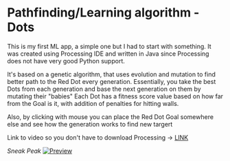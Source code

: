 # Pathfinding/Learning algorithm - Dots
This is my first ML app, a simple one but I had to start with something.
It was created using Processing IDE and written in Java since Processing does not have very good Python support.

It's based on a genetic algorithm, that uses evolution and mutation to find better path to the Red Dot every generation.
Essentially, you take the best Dots from each generation and base the next generation on them by mutating their "babies"
Each Dot has a fitness score value based on how far from the Goal is it, with addition of penalties for hitting walls.

Also, by clicking with mouse you can place the Red Dot Goal somewhere else and see how the generation works to find new targert

Link to video so you don't have to download Processing  -> [LINK](https://www.youtube.com/watch?v=QQfiNxC7pfc)

*Sneak Peak*
[![Preview](https://i.postimg.cc/Yq4KL9Rr/obraz-2023-08-15-115634318.png)](https://postimg.cc/7fyQpqjd)
